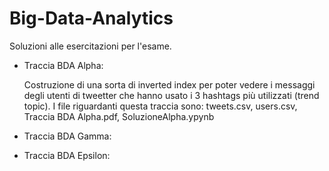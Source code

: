 # Big-Data-Analytics

Soluzioni alle esercitazioni per l'esame.

- Traccia BDA Alpha:

    Costruzione di una sorta di inverted index per poter vedere i messaggi degli utenti di tweetter che hanno usato i 3 hashtags più utilizzati (trend topic). I file riguardanti questa traccia sono: tweets.csv, users.csv, Traccia BDA Alpha.pdf, SoluzioneAlpha.ypynb 

- Traccia BDA Gamma:

- Traccia BDA Epsilon:

